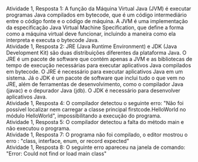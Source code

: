 Atividade 1, Resposta 1: A função da Máquina Virtual Java (JVM) é executar programas Java compilados em bytecode, que é um código intermediário entre o código fonte e o código de máquina. A JVM é uma implementação da especificação Java Virtual Machine Specification, que define a forma como a máquina virtual deve funcionar, incluindo a maneira como ela interpreta e executa o bytecode Java.
<br>
Atividade 1, Resposta 2: JRE (Java Runtime Environment) e JDK (Java Development Kit) são duas distribuições diferentes da plataforma Java.
O JRE é um pacote de software que contém apenas a JVM e as bibliotecas de tempo de execução necessárias para executar aplicativos Java compilados em bytecode. O JRE é necessário para executar aplicativos Java em um sistema. Já o JDK é um pacote de software que inclui tudo o que vem no JRE, além de ferramentas de desenvolvimento, como o compilador Java (javac) e o depurador Java (jdb). O JDK é necessário para desenvolver aplicativos Java.
<br>
Atividade 1, Resposta 4: O compilador detectou o seguinte erro: "Não foi possível localizar nem carregar a classe principal firstcode.HelloWorld no módulo HelloWorld", impossibilitando a execução do programa.
<br>
Atividade 1, Resposta 5: O compilador detectou a falta do método main e não executou o programa.
<br>
Atividade 1, Resposta 7: O programa não foi compilado, o editor mostrou o erro : "class, interface, enum, or record expected"
<br>
Atividade 1, Resposta 8: O seguinte erro apareceu na janela de comando: "Error: Could not find or load main class"

